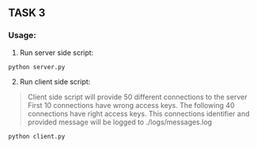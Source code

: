 ## TASK 3

### Usage:

1. Run server side script:
```
python server.py
```

2. Run client side script:
> Client side script will provide 50 different connections to the server
> First 10 connections have wrong access keys.
> The following 40 connections have right access keys.
> This connections identifier and provided message will be logged to ./logs/messages.log
```
python client.py
```
